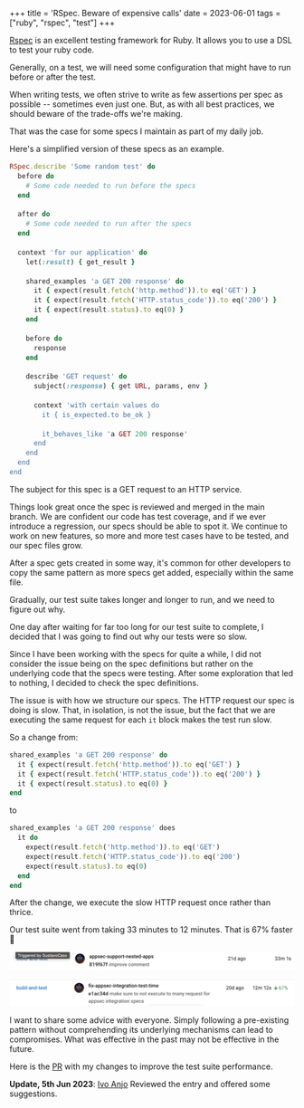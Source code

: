 +++
title = 'RSpec. Beware of expensive calls'
date = 2023-06-01
tags = ["ruby", "rspec", "test"]
+++

[Rspec](https://rspec.info/) is an excellent testing framework for Ruby. It allows you to use a DSL to test your ruby code.

Generally, on a test, we will need some configuration that might have to run before or after the test.

When writing tests, we often strive to write as few assertions per spec as possible -- sometimes even just one. But, as with all best practices, we should beware of the trade-offs we're making.

That was the case for some specs I maintain as part of my daily job.

Here's a simplified version of these specs as an example.

```ruby
RSpec.describe 'Some random test' do
  before do
    # Some code needed to run before the specs
  end

  after do
    # Some code needed to run after the specs
  end

  context 'for our application' do
    let(:result) { get_result }

    shared_examples 'a GET 200 response' do
      it { expect(result.fetch('http.method')).to eq('GET') }
      it { expect(result.fetch('HTTP.status_code')).to eq('200') }
      it { expect(result.status).to eq(0) }
    end

    before do
      response
    end

    describe 'GET request' do
      subject(:response) { get URL, params, env }

      context 'with certain values do
        it { is_expected.to be_ok }

        it_behaves_like 'a GET 200 response'
      end
    end
  end
end
```

The subject for this spec is a GET request to an HTTP service.

Things look great once the spec is reviewed and merged in the main branch. We are confident our code has test coverage, and if we ever introduce a regression, our specs should be able to spot it. We continue to work on new features, so more and more test cases have to be tested, and our spec files grow.

After a spec gets created in some way, it's common for other developers to copy the same pattern as more specs get added, especially within the same file.

Gradually, our test suite takes longer and longer to run, and we need to figure out why.

One day after waiting for far too long for our test suite to complete, I decided that I was going to find out why our tests were so slow.

Since I have been working with the specs for quite a while, I did not consider the issue being on the spec definitions but rather on the underlying code that the specs were testing. After some exploration that led to nothing, I decided to check the spec definitions.

The issue is with how we structure our specs. The HTTP request our spec is doing is slow. That, in isolation, is not the issue, but the fact that we are executing the same request for each `it` block makes the test run slow.

So a change from:

```ruby
shared_examples 'a GET 200 response' do
  it { expect(result.fetch('http.method')).to eq('GET') }
  it { expect(result.fetch('HTTP.status_code')).to eq('200') }
  it { expect(result.status).to eq(0) }
end
```

to

```ruby
shared_examples 'a GET 200 response' does
  it do
    expect(result.fetch('http.method')).to eq('GET')
    expect(result.fetch('HTTP.status_code')).to eq('200')
    expect(result.status).to eq(0)
  end
end
```

After the change, we execute the slow HTTP request once rather than thrice.

Our test suite went from taking 33 minutes to 12 minutes. That is 67% faster :tada:

![Before change](./rspec_before.png)

![After change](./rspec_after.png)

I want to share some advice with everyone. Simply following a pre-existing pattern without comprehending its underlying mechanisms can lead to compromises. What was effective in the past may not be effective in the future.

Here is the [PR](https://github.com/DataDog/dd-trace-rb/pull/2843) with my changes to improve the test suite performance.

**Update, 5th Jun 2023**: [Ivo Anjo](https://ivoanjo.me/) Reviewed the entry and offered some suggestions.

